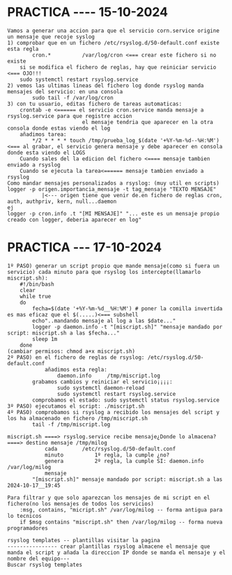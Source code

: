 # PRACTICA ---- 15-10-2024
    Vamos a generar una accion para que el servicio corn.service origine un mensaje que recoje syslog
    1) comprobar que en un fichero /etc/rsyslog.d/50-default.conf existe esta regla
            cron.*          /var/log/cron <=== crear este fichero si no existe
        si se modifica el fichero de reglas, hay que reiniciar servicio <=== OJO!!!
        sudo systemctl restart rsyslog.service                
    2) vemos las ultimas lineas del fichero log donde rsyslog manda mensajes del servicio: en una consola
            sudo tail -f /var/log/cron
    3) con tu usuario, editas fichero de tareas automaticas:
        crontab -e <====== el servicio cron.service manda mensaje a rsyslog.service para que registre accion        
                            el mensaje tendria que aparecer en la otra consola donde estas viendo el log
        añadimos tarea:
            */2 * * * * touch /tmp/prueba_log_$(date '+%Y-%m-%d--%H:%M')<=== al grabar, el servicio genera mensaje y debe aparecer en consola donde esta viendo el LOGS
        Cuando sales del la edicion del fichero <==== mensaje tambien enviado a rsyslog
        Cuando se ejecuta la tarea<====== mensaje tambien enviado a rsyslog
    Como mandar mensajes personalizados a rsyslog: (muy util en scripts)
    logger -p origen.importancia_mensaje -t tag_mensaje "TEXTO MENSAJE"
               |<--- origen tiene que venir de.en fichero de reglas cron, auth, authpriv, kern, null...daemon
    ej
    logger -p cron.info .t "[MI MENSAJE]" "... este es un mensaje propio creado con logger, deberia aparecer en log"

# PRACTICA --- 17-10-2024
    1º PASO) generar un script propio que mande mensaje(como si fuera un servicio) cada minuto para que rsyslog los intercepte(llamarlo miscript.sh):
        #!/bin/bash
        clear
        while true
        do
            fecha=$(date '+%Y-%m-%d__%H:%M') # poner la comilla invertida es mas eficaz que el $(.....)<=== subshell
            echo"..mandando mensaje al log a las $date..."
            logger -p daemon.info -t "[miscript.sh]" "mensaje mandado por script: miscript.sh a las $fecha..."
            sleep 1m
        done
    (cambiar permisos: chmod a+x miscript.sh)
    2º PASO) en el fichero de reglas de rsyslog: /etc/rsyslog.d/50-default.conf
                añadimos esta regla:
                    daemon.info     /tmp/miscript.log
            grabamos cambios y reiniciar el servicio¡¡¡¡:
                    sudo systemctl daemon-reload
                    sudo systemctl restart rsyslog.service
            comprobamos el estado: sudo systemctl status rsyslog.service 
    3º PASO) ejecutamos el script: ./miscript.sh
    4º PASO) comprobamos si rsyslog a recibido los mensajes del script y los ha almacenado en fichero /tmp/miscript.sh
            tail -f /tmp/miscript.log

    miscript.sh ====> rsyslog.service recibe mensaje¿Donde lo almacena? ====> destino mensaje /tmp/milog
                cada        /etc/rsyslog.d/50-default.conf
                minuto          1º regla, la cumple ¿no?
                genera          2º regla, la cumple SI: daemon.info /var/log/milog
                mensaje      
            "[miscript.sh]" mensaje mandado por script: miscript.sh a las 2024-10-17__19:45  
        
    Para filtrar y que solo aparezcan los mensajes de mi script en el fichero(no los mensajes de todos los servicios)
        :msg, contains, "micript.sh" /var/log/milog -- forma antigua para lo tecnicos
        if $msg contains "miscript.sh" then /var/log/milog -- forma nueva programadores

    rsyslog templates -- plantillas visitar la pagina
    ---------------- crear plantillas rsyslog almacene el mensaje que manda el script y añada la direccion IP donde se manda el mensaje y el nombre del equipo---
    Buscar rsyslog templates
